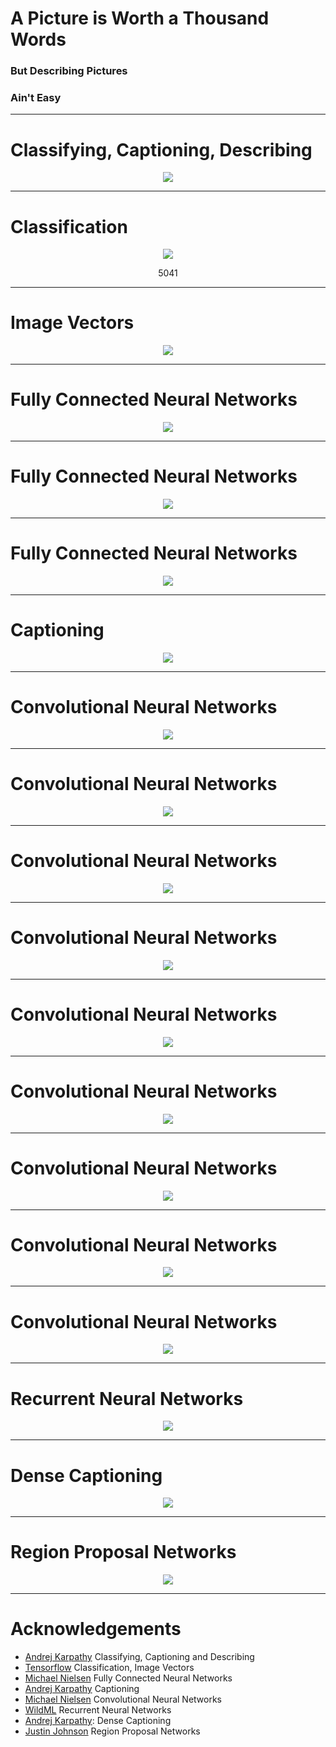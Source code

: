# A Picture is Worth a Thousand Words

### But Describing Pictures
### Ain't Easy

---

# Classifying, Captioning, Describing

<p align="center">
	<img src="res/ccdc.jpg">
</p>

---

# Classification

<p align="center">
	<img src="res/mnist.png">
</p>

<p align="center">
5041
</p>

---

# Image Vectors

<p align="center">
	<img src="res/vector.png">
</p>

---

# Fully Connected Neural Networks

<p align="center">
	<img src="res/fnn1.png">
</p>

---

# Fully Connected Neural Networks

<p align="center">
	<img src="res/fnn2.png">
</p>

---

# Fully Connected Neural Networks

<p align="center">
	<img src="res/fnn3.png">
</p>

---

# Captioning

<p align="center">
	<img src="res/cnnrnn.png">
</p>

---

# Convolutional Neural Networks

<p align="center">
	<img src="res/cnn1.png">
</p>

---

# Convolutional Neural Networks

<p align="center">
	<img src="res/cnn2.png">
</p>

---

# Convolutional Neural Networks

<p align="center">
	<img src="res/cnn3.png">
</p>

---

# Convolutional Neural Networks

<p align="center">
	<img src="res/cnn4.png">
</p>

---

# Convolutional Neural Networks

<p align="center">
	<img src="res/cnn5.png">
</p>

---

# Convolutional Neural Networks

<p align="center">
	<img src="res/cnn6.png">
</p>

---

# Convolutional Neural Networks

<p align="center">
	<img src="res/cnn7.png">
</p>

---

# Convolutional Neural Networks

<p align="center">
	<img src="res/cnn8.png">
</p>

---

# Convolutional Neural Networks

<p align="center">
	<img src="res/cnn9.png">
</p>

---

# Recurrent Neural Networks

<p align="center">
	<img src="res/rnn.jpg">
</p>

---

# Dense Captioning

<p align="center">
	<img src="../170116/res/tennis.png">
</p>

---

# Region Proposal Networks

<p align="center">
	<img src="res/rpn.png">
</p>

---

# Acknowledgements

* [Andrej Karpathy](http://cs.stanford.edu/people/karpathy/) Classifying, Captioning and Describing
* [Tensorflow](https://www.tensorflow.org/tutorials/mnist/beginners/) Classification, Image Vectors
* [Michael Nielsen](http://neuralnetworksanddeeplearning.com/chap1.html) Fully Connected Neural Networks
* [Andrej Karpathy](http://cs.stanford.edu/people/karpathy/) Captioning
* [Michael Nielsen](http://neuralnetworksanddeeplearning.com/chap6.html) Convolutional Neural Networks
* [WildML](http://www.wildml.com/2015/09/recurrent-neural-networks-tutorial-part-1-introduction-to-rnns/) Recurrent Neural Networks
* [Andrej Karpathy](http://cs.stanford.edu/people/karpathy/deepimagesent/): Dense Captioning
* [Justin Johnson](http://cs.stanford.edu/people/ranjaykrishna/im2p/index.html) Region Proposal Networks